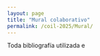 ```yaml
---
layout: page
title: "Mural colaborativo"
permalink: /coil-2025/Mural/
---
```


Toda bibliografía utilizada e
